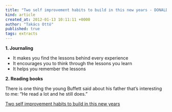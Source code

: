 ```yaml
---
title: "Two self improvement habits to build in this new years - DONALD LATUMAHINA"
kind: article
created_at: 2012-01-13 10:11:11 +0000
author: "Takács Ottó"
published: true
tags: extracts
---
```

__1. Journaling__

- It makes you find the lessons behind every experience
- It encourages you to think through the lessons you learn
- It helps you remember the lessons

__2. Reading books__

 There is one thing the young Buffett said about his father that’s interesting to me: “He read a lot and he still does.” 

[Two self improvement habits to build in this new years](http://www.lifeoptimizer.org/2012/01/01/self-improvement-habits-to-build/)

<div class='old-comments'></div>